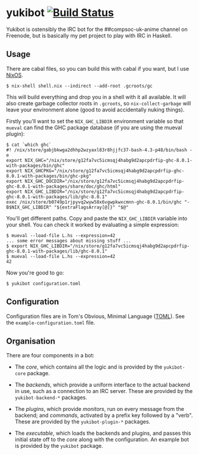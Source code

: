 yukibot [![Build Status][build-status]][build-log]
=======

Yukibot is ostensibly the IRC bot for the ##compsoc-uk-anime channel
on Freenode, but is basically my pet project to play with IRC in
Haskell.

[build-status]: https://travis-ci.org/barrucadu/yukibot.svg?branch=master
[build-log]:    https://travis-ci.org/barrucadu/yukibot


Usage
-----

There are cabal files, so you can build this with cabal if you want,
but I use [NixOS][].

```
$ nix-shell shell.nix --indirect --add-root .gcroots/gc
```

This will build everything and drop you in a shell with it all
available. It will also create garbage collector roots in `.gcroots`,
so `nix-collect-garbage` will leave your environment alone (good to
avoid accidentally nuking things).

Firstly you'll want to set the `NIX_GHC_LIBDIR` environment variable
so that `mueval` can find the GHC package database (if you are using
the mueval plugin):

```
$ cat `which ghc`
#! /nix/store/gabjbkwga2dhhp2wzyaxl83r8hjjfc37-bash-4.3-p48/bin/bash -e
export NIX_GHC="/nix/store/g12fa7vc5icmsqj4habg9d2apcpdrfip-ghc-8.0.1-with-packages/bin/ghc"
export NIX_GHCPKG="/nix/store/g12fa7vc5icmsqj4habg9d2apcpdrfip-ghc-8.0.1-with-packages/bin/ghc-pkg"
export NIX_GHC_DOCDIR="/nix/store/g12fa7vc5icmsqj4habg9d2apcpdrfip-ghc-8.0.1-with-packages/share/doc/ghc/html"
export NIX_GHC_LIBDIR="/nix/store/g12fa7vc5icmsqj4habg9d2apcpdrfip-ghc-8.0.1-with-packages/lib/ghc-8.0.1"
exec /nix/store/b0749p1rjpyvq2wyw58x6vgwpkwxcmnn-ghc-8.0.1/bin/ghc "-B$NIX_GHC_LIBDIR" "${extraFlagsArray[@]}" "$@"
```

You'll get different paths. Copy and paste the `NIX_GHC_LIBDIR`
variable into your shell. You can check it worked by evaluating a
simple expression:

```
$ mueval --load-file L.hs --expression=42
... some error messages about missing stuff ...
$ export NIX_GHC_LIBDIR="/nix/store/g12fa7vc5icmsqj4habg9d2apcpdrfip-ghc-8.0.1-with-packages/lib/ghc-8.0.1"
$ mueval --load-file L.hs --expression=42
42
```

Now you're good to go:

```
$ yukibot configuration.toml
```

[NixOS]:  https://nixos.org/


Configuration
-------------

Configuration files are in Tom's Obvious, Minimal Language ([TOML][]).
See the `example-configuration.toml` file.

[TOML]: https://github.com/toml-lang/toml


Organisation
------------

There are four components in a bot:

 - The *core*, which contains all the logic and is provided by the
   `yukibot-core` package.

- The *backends*, which provide a uniform interface to the actual
   backend in use, such as a connection to an IRC server. These are
   provided by the `yukibot-backend-*` packages.

- The *plugins*, which provide *monitors*, run on every message from
   the backend; and *commands*, activated by a prefix key followed by
   a "verb". These are provided by the `yukibot-plugin-*` packages.

- The *executable*, which loads the backends and plugins, and passes
   this initial state off to the *core* along with the configuration.
   An example bot is provided by the `yukibot` package.
